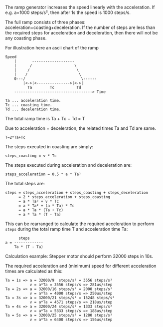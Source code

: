 The ramp generator increases the speed linearly with the acceleration.
If e.g. a=1000 steps/s², then after 1s the speed is 1000 steps/s.

The full ramp consists of three phases: acceleration+coasting+deceleration.
If the number of steps are less than the required steps for acceleration and deceleration, then there will not be any coasting phase.

For illustration here an ascii chart of the ramp

```
Speed
    |       -------------------
    |      /                   \
    |     /                     \
    |    /                       \
    0---/                         \------
        |<->|<--------------->|<->|
          Ta        Tc          Td
    -----------------------------------> Time

Ta ... acceleration time.
Tc ... coasting time.
Td ... deceleration time.
```

The total ramp time is Ta + Tc + Td = T 

Due to acceleration = deceleration, the related times Ta and Td are same.
```
T=2*Ta+Tc
```

The steps executed in coasting are simply:
```
steps_coasting = v * Tc
```

The steps executed during acceleration and deceleration are:
```
steps_acceleration = 0.5 * a * Ta²
```

The total steps are:
```
steps = steps_acceleration + steps_coasting + steps_deceleration
      = 2 * steps_acceleration + steps_coasting
      = a * Ta² + v * Tc
      = a * Ta² + (a * Ta) * Tc
      = a * Ta * (Ta + Tc)
      = a * Ta * (T - Ta)
```
This can be rearranged to calculate the required acceleration to perform `steps` during the total ramp time T and acceleration time Ta:
```
      steps
a = -------------
    Ta * (T - Ta)
```

Calculation example: Stepper motor should perform 32000 steps in 10s.

The required acceleration and (minimum) speed for different acceleration times are calculated as this:
```
Ta = 1s => a = 32000/9  steps/s² = 3556 steps/s²
           v = a*Ta = 3556 steps/s => 281us/step
Ta = 2s => a = 32000/16 steps/s² = 2000 steps/s²
           v = a*Ta = 4000 steps/s => 250us/step
Ta = 3s => a = 32000/21 steps/s² = 15248 steps/s²
           v = a*Ta = 4571 steps/s => 218us/step
Ta = 4s => a = 32000/24 steps/s² = 1333 steps/s²
           v = a*Ta = 5333 steps/s => 188us/step
Ta = 5s => a = 32000/25 steps/s² = 1280 steps/s²
           v = a*Ta = 6400 steps/s => 156us/step
```
